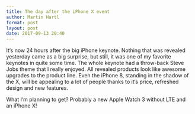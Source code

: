```yaml
---
title: The day after the iPhone X event
author: Martin Hartl
format: post
layout: post
date: 2017-09-13 20:40
---
```


It‘s now 24 hours after the big iPhone keynote. Nothing that was revealed yesterday came as a big surprise, but still, it was one of my favorite keynotes in quite some time.
The whole keynote had a throw-back Steve Jobs theme that I really enjoyed.
All revealed products look like awesome upgrades to the product line. Even the iPhone 8, standing in the shadow of the X, will be appealing to a lot of people thanks to it‘s price, refreshed design and new features.

What I‘m planning to get? Probably a new Apple Watch 3 without LTE and an iPhone X!
